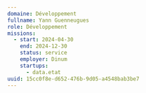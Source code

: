```yaml
---
domaine: Développement
fullname: Yann Guenneugues
role: Développement
missions:
  - start: 2024-04-30
    end: 2024-12-30
    status: service
    employer: Dinum
    startups:
      - data.etat
uuid: 15cc0f8e-d652-476b-9d05-a4548bab3be7
---
```

